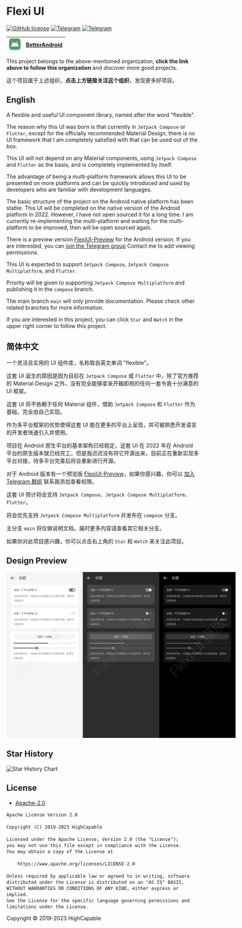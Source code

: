 # Flexi UI

[![GitHub license](https://img.shields.io/github/license/BetterAndroid/FlexiUI?color=blue)](https://github.com/BetterAndroid/FlexiUI/blob/main/LICENSE)
[![Telegram](https://img.shields.io/badge/discussion-Telegram-blue.svg?logo=telegram)](https://t.me/BetterAndroid)
[![Telegram](https://img.shields.io/badge/discussion%20dev-Telegram-blue.svg?logo=telegram)](https://t.me/HighCapable_Dev)

| <img src="https://github.com/BetterAndroid/.github/blob/main/img-src/logo.png?raw=true" width = "30" height = "30" alt="LOGO"/> | [BetterAndroid](https://github.com/BetterAndroid) |
|---------------------------------------------------------------------------------------------------------------------------------|---------------------------------------------------|

This project belongs to the above-mentioned organization, **click the link above to follow this organization** and discover more good projects.

这个项目属于上述组织，**点击上方链接关注这个组织**，发现更多好项目。

## English

A flexible and useful UI component library, named after the word "flexible".

The reason why this UI was born is that currently in `Jetpack Compose` or `Flutter`, except for the officially recommended Material Design, there is no UI framework that I am completely satisfied with that can be used out of the box.

This UI will not depend on any Material components, using `Jetpack Compose` and `Flutter` as the basis, and is completely implemented by itself.

The advantage of being a multi-platform framework allows this UI to be presented on more platforms and can be quickly introduced and used by developers who are familiar with development languages.

The basic structure of the project on the Android native platform has been stable. This UI will be completed on the native version of the Android platform in 2022. However, I have not open sourced it for a long time. I am currently re-implementing the multi-platform and waiting for the multi-platform to be improved, then will be open sourced again.

There is a preview version [FlexiUI-Preview](https://github.com/BetterAndroid/FlexiUI-Preview) for the Android version. If you are interested, you can [join the Telegram group](https://t.me/BetterAndroid) Contact me to add viewing permissions.

This UI is expected to support `Jetpack Compose`, `Jetpack Compose Multiplatform`, and `Flutter`.

Priority will be given to supporting `Jetpack Compose Multiplatform` and publishing it in the `compose` branch.

The main branch `main` will only provide documentation. Please check other related branches for more information.

If you are interested in this project, you can click `Star` and `Watch` in the upper right corner to follow this project.

## 简体中文

一个灵活且实用的 UI 组件库，名称取自英文单词 "flexible"。

这套 UI 诞生的原因是因为目前在 `Jetpack Compose` 或 `Flutter` 中，除了官方推荐的 Material Design 之外，没有完全能够拿来开箱即用的任何一套令我十分满意的 UI 框架。

这套 UI 将不依赖于任何 Material 组件，借助 `Jetpack Compose` 和 `Flutter` 作为基础，完全由自己实现。

作为多平台框架的优势使得这套 UI 能在更多的平台上呈现，并可被熟悉开发语言的开发者快速引入并使用。

项目在 Android 原生平台的基本架构已经稳定，这套 UI 在 2022 年在 Android 平台的原生版本就已经完工，但是我迟迟没有将它开源出来，目前正在重新实现多平台对接，待多平台完善后将会重新进行开源。

对于 Android 版本有一个预览版 [FlexiUI-Preview](https://github.com/BetterAndroid/FlexiUI-Preview)，如果你感兴趣，你可以 [加入 Telegram 群组](https://t.me/BetterAndroid) 联系我添加查看权限。

这套 UI 预计将会支持 `Jetpack Compose`、`Jetpack Compose Multiplatform`、`Flutter`。

将会优先支持 `Jetpack Compose Multiplatform` 并发布在 `compose` 分支。

主分支 `main` 将仅做说明文档，届时更多内容请查看其它相关分支。

如果你对此项目感兴趣，你可以点击右上角的 `Star` 和 `Watch` 来关注此项目。

## Design Preview

<div style="display: flex">
  <img src="https://github.com/BetterAndroid/FlexiUI/blob/master/img-src/UI-Day.png?raw=true" width = "200" alt="SCREENSHOT"/>
  <img src="https://github.com/BetterAndroid/FlexiUI/blob/master/img-src/UI-Night.png?raw=true" width = "200" alt="SCREENSHOT"/>
  <img src="https://github.com/BetterAndroid/FlexiUI/blob/master/img-src/UI-Dark.png?raw=true" width = "200" alt="SCREENSHOT"/>
</div>

## Star History

![Star History Chart](https://api.star-history.com/svg?repos=BetterAndroid/FlexiUI&type=Date)

## License

- [Apache-2.0](https://www.apache.org/licenses/LICENSE-2.0)

```
Apache License Version 2.0

Copyright (C) 2019-2023 HighCapable

Licensed under the Apache License, Version 2.0 (the "License");
you may not use this file except in compliance with the License.
You may obtain a copy of the License at

    https://www.apache.org/licenses/LICENSE-2.0

Unless required by applicable law or agreed to in writing, software
distributed under the License is distributed on an "AS IS" BASIS,
WITHOUT WARRANTIES OR CONDITIONS OF ANY KIND, either express or implied.
See the License for the specific language governing permissions and
limitations under the License.
```

Copyright © 2019-2023 HighCapable